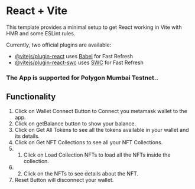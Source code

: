 # React + Vite

This template provides a minimal setup to get React working in Vite with HMR and some ESLint rules.

Currently, two official plugins are available:

- [@vitejs/plugin-react](https://github.com/vitejs/vite-plugin-react/blob/main/packages/plugin-react/README.md) uses [Babel](https://babeljs.io/) for Fast Refresh
- [@vitejs/plugin-react-swc](https://github.com/vitejs/vite-plugin-react-swc) uses [SWC](https://swc.rs/) for Fast Refresh

### The App is supported for Polygon Mumbai Testnet..

## Functionality

1. Click on Wallet Connect Button to Connect you metamask wallet to the app.
2. Click on getBalance button to show your balance.
3. Click on Get All Tokens to see all the tokens available in your wallet and its details.
4. Click on Get NFT Collections to see all your NFT Collections.
5. 1. Click on Load Collection NFTs to load all the NFTs inside the collection.
6. 2. Click on the NFTs to see details about the NFT.
7. Reset Button will disconnect your wallet.
